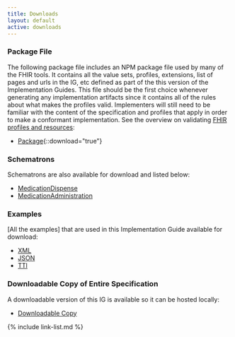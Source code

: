 ```yaml
---
title: Downloads
layout: default
active: downloads
---
```


<!-- source pages/\_include/{{page.md_filename}}.md  file  -->

### Package File

The following package file includes an NPM package file used by many of the FHIR tools.  It contains all the value sets, profiles, extensions, list of pages and urls in the IG, etc defined as part of the this version of the Implementation Guides. This file should be the first choice whenever generating any implementation artifacts since it contains all of the rules about what makes the profiles valid. Implementers will still need to be familiar with the content of the specification and profiles that apply in order to make a conformant implementation. See the overview on validating [FHIR profiles and resources]({{site.data.fhir.path}}validation.html):

- [Package](package.tgz){::download="true"}

### Schematrons

Schematrons are also available for download and listed below:

- [MedicationDispense](medicationdispense.sch)
- [MedicationAdministration](medicationadministration.sch)

### Examples

[All the examples] that are used in this Implementation Guide available for download:

- [XML](examples.xml.zip)
- [JSON](examples.json.zip)
- [TTl](examples.ttl.zip)

### Downloadable Copy of Entire Specification

A downloadable version of this IG is available so it can be hosted locally:

- [Downloadable Copy](full-ig.zip)

<!-- {% raw %}>{% include link-list.md %} {% endraw %}-->

{% include link-list.md %}
